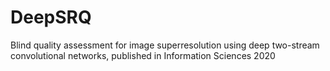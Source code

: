 # DeepSRQ
Blind quality assessment for image superresolution using deep two-stream convolutional networks, published in Information Sciences 2020

